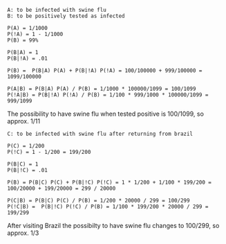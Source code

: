 ```
A: to be infected with swine flu
B: to be positively tested as infected

P(A) = 1/1000
P(!A) = 1 - 1/1000
P(B) = 99%

P(B|A) = 1
P(B|!A) = .01

P(B) =  P(B|A) P(A) + P(B|!A) P(!A) = 100/100000 + 999/100000 = 1099/100000

P(A|B) = P(B|A) P(A) / P(B) = 1/1000 * 100000/1099 = 100/1099
P(!A|B) = P(B|!A) P(!A) / P(B) = 1/100 * 999/1000 * 100000/1099 = 999/1099
```

The possibility to have swine flu when tested positive is 100/1099,
so approx. 1/11


```
C: to be infected with swine flu after returning from brazil

P(C) = 1/200
P(!C) = 1 - 1/200 = 199/200

P(B|C) = 1
P(B|!C) = .01

P(B) = P(B|C) P(C) + P(B|!C) P(!C) = 1 * 1/200 + 1/100 * 199/200 = 100/20000 + 199/20000 = 299 / 20000

P(C|B) = P(B|C) P(C) / P(B) = 1/200 * 20000 / 299 = 100/299
P(!C|B) =  P(B|!C) P(!C) / P(B) = 1/100 * 199/200 * 20000 / 299 = 199/299
```

After visiting Brazil the possibilty to have swine flu changes to 100/299,
so approx. 1/3
